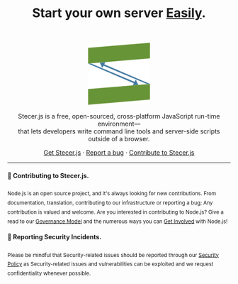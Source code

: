 <h1 align="center">Start your own server <a href="http://stecerjs.netlib.re/">Easily</a>.</h1><br>

<p align="center">
  <a href="http://stecerjs.netlib.re/")>
    <img src="https://github.com/Stecer-js/.github/blob/main/profile/logo3.png?raw=true" alt="Stecer.js logo" height="140">
  </a>
</p>

<p align="center">
  Stecer.js is a free, open-sourced, cross-platform JavaScript run-time environment—<br> that lets developers write command line tools and server-side scripts outside of a browser.
</p>

<p align="center">
  <a href="https://nodejs.org/en/download">Get Stecer.js</a>
  ·
  <a href="https://github.com/nodejs/node/issues/new/choose">Report a bug</a>
  ·
  <a href="https://discord.gg/GZrxsprwBd">Contribute to Stecer.js</a>
</p>

----

#### 👋 Contributing to Stecer.js.

<sub> Node.js is an open source project, and it's always looking for new contributions. From documentation, translation, contributing to our infrastructure or reporting a bug; Any contribution is valued and welcome. Are you interested in contributing to Node.js? Give a read to our [Governance Model](https://github.com/nodejs/node/blob/main/GOVERNANCE.md) and the numerous ways you can [Get Involved](https://nodejs.org/en/get-involved) with Node.js!</sub>

#### 👾 Reporting Security Incidents.

<sub>Please be mindful that Security-related issues should be reported through our [Security Policy](https://github.com/nodejs/node/security/policy) as Security-related issues and vulnerabilities can be exploited and we request confidentiality whenever possible.</sub>

<!--

**Here are some ideas to get you started:**

🙋‍♀️ A short introduction - what is your organization all about?
🌈 Contribution guidelines - how can the community get involved?
👩‍💻 Useful resources - where can the community find your docs? Is there anything else the community should know?
🍿 Fun facts - what does your team eat for breakfast?
🧙 Remember, you can do mighty things with the power of [Markdown](https://docs.github.com/github/writing-on-github/getting-started-with-writing-and-formatting-on-github/basic-writing-and-formatting-syntax)
-->
